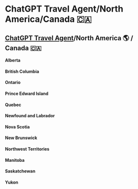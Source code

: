 # ChatGPT Travel Agent/North America/Canada 🇨🇦 
## [ChatGPT Travel Agent](https://chat.openai.com/)/North America 🌎 / Canada 🇨🇦 
#### Alberta 
#### British Columbia 
#### Ontario 
#### Prince Edward Island 
#### Quebec 
#### Newfound and Labrador 
#### Nova Scotia 
#### New Brunswick 
#### Northwest Territories 
#### Manitoba 
#### Saskatchewan 
#### Yukon 
